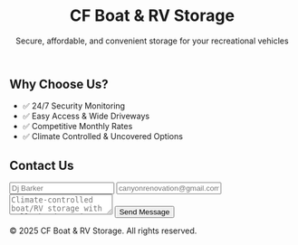 <!DOCTYPE html>
<html lang="en">
<head>
  <meta charset="UTF-8" />
  <meta name="viewport" content="width=device-width, initial-scale=1.0"/>
  <title>CF Boat & RV Storage</title>
  <link rel="stylesheet" href="style.css" />
</head>
<body>
  <header>
    <h1>CF Boat & RV Storage</h1>
    <p>Secure, affordable, and convenient storage for your recreational vehicles</p>
  </header>

  <section class="features">
    <h2>Why Choose Us?</h2>
    <ul>
      <li>✅ 24/7 Security Monitoring</li>
      <li>✅ Easy Access & Wide Driveways</li>
      <li>✅ Competitive Monthly Rates</li>
      <li>✅ Climate Controlled & Uncovered Options</li>
    </ul>
  </section>

  <section class="contact">
    <h2>Contact Us</h2>
    <form id="contactForm">
      <input type="text" placeholder="Dj Barker" required />
      <input type="email" placeholder="canyonrenovation@gmail.com" required />
      <textarea placeholder="Climate-controlled boat/RV storage with call ahead service. Secure, climate-controlled storage Boats & RVs." required></textarea>
      <button type="submit">Send Message</button>
    </form>
  </section>

  <footer>
    <p>&copy; 2025 CF Boat & RV Storage. All rights reserved.</p>
  </footer>

  <script src="script.js"></script>
</body>
</html>
